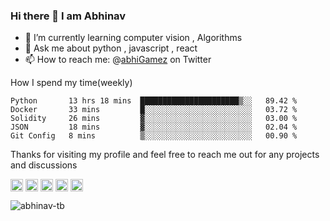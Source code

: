 ### Hi there 👋 I am Abhinav


 - 🌱 I’m currently learning computer vision , Algorithms
 - 💬 Ask me about python , javascript , react 
 - 📫 How to reach me: @[abhiGamez](https://twitter.com/abhiGamez) on Twitter
 
 How I spend my time(weekly)

<!--START_SECTION:waka-->
```text
Python       13 hrs 18 mins  ██████████████████████▒░░   89.42 % 
Docker       33 mins         █░░░░░░░░░░░░░░░░░░░░░░░░   03.72 % 
Solidity     26 mins         ▓░░░░░░░░░░░░░░░░░░░░░░░░   03.00 % 
JSON         18 mins         ▓░░░░░░░░░░░░░░░░░░░░░░░░   02.04 % 
Git Config   8 mins          ▒░░░░░░░░░░░░░░░░░░░░░░░░   00.90 % 
```
<!--END_SECTION:waka-->


Thanks for visiting my profile and feel free to reach me out for any projects and discussions

<p style="margin-right:100px">
<a href="https://twitter.com/abhigamez" target="blank"><img align="center" src="https://cdn.jsdelivr.net/npm/simple-icons@3.0.1/icons/twitter.svg" alt="abhigamez" height="20" width="20" /></a>
<a href="https://linkedin.com/in/abhinav-t-b-226172190" target="blank"><img align="center" src="https://cdn.jsdelivr.net/npm/simple-icons@3.0.1/icons/linkedin.svg" alt="abhinav-t-b-226172190" height="20" width="20" /></a>
<a href="https://fb.com/abhinav.baiju.5" target="blank"><img align="center" src="https://cdn.jsdelivr.net/npm/simple-icons@3.0.1/icons/facebook.svg" alt="abhinav.baiju.5" height="20" width="20" /></a>
<a href="https://instagram.com/abhigamez" target="blank"><img align="center" src="https://cdn.jsdelivr.net/npm/simple-icons@3.0.1/icons/instagram.svg" alt="abhigamez" height="20" width="20" /></a>
<a href="https://medium.com/@abhi_tech" target="blank"><img align="center" src="https://cdn.jsdelivr.net/npm/simple-icons@3.0.1/icons/medium.svg" alt="@abhi_tech" height="20" width="20" /></a>
</p>

<p align="left"> <img src="https://komarev.com/ghpvc/?username=abhinav-tb" alt="abhinav-tb" /> </p>
